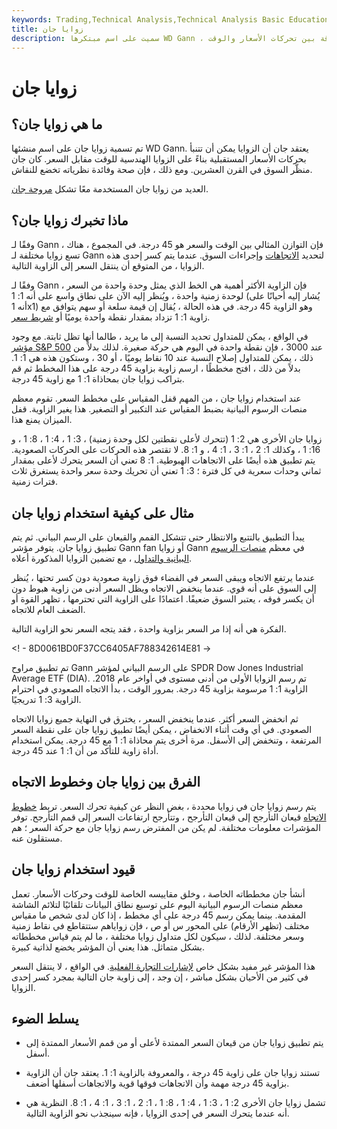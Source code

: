 ```yaml
---
keywords: Trading,Technical Analysis,Technical Analysis Basic Education
title: زوايا جان
description: سميت على اسم مبتكرها WD Gann ، اعتقد غان أن الزوايا يمكن أن تساعد في التنبؤ بحركات الأسعار من خلال العلاقة بين تحركات الأسعار والوقت.
---
```


# زوايا جان
## ما هي زوايا جان؟

تم تسمية زوايا جان على اسم منشئها WD Gann. يعتقد جان أن الزوايا يمكن أن تتنبأ بحركات الأسعار المستقبلية بناءً على الزوايا الهندسية للوقت مقابل السعر. كان جان منظّر السوق في القرن العشرين. ومع ذلك ، فإن صحة وفائدة نظرياته تخضع للنقاش.

العديد من زوايا جان المستخدمة معًا تشكل [مروحة جان](/gann-fans).

## ماذا تخبرك زوايا جان؟

وفقًا لـ Gann ، فإن التوازن المثالي بين الوقت والسعر هو 45 درجة. في المجموع ، هناك تسع زوايا مختلفة لـ Gann لتحديد [الاتجاهات](/trend) وإجراءات السوق. عندما يتم كسر إحدى هذه الزوايا ، من المتوقع أن ينتقل السعر إلى الزاوية التالية.

وفقًا لـ Gann ، فإن الزاوية الأكثر أهمية هي الخط الذي يمثل وحدة واحدة من السعر لوحدة زمنية واحدة ، ويُنظر إليه الآن على نطاق واسع على أنه 1: 1 (يُشار إليه أحيانًا على أنه 1x1) وهو الزاوية 45 درجة. في هذه الحالة ، يُقال إن قيمة سلعة أو سهم يتوافق مع زاوية 1: 1 تزداد بمقدار نقطة واحدة يوميًا أو [شريط سعر](/barchart).

في الواقع ، يمكن للمتداول تحديد النسبة إلى ما يريد ، طالما أنها تظل ثابتة. مع وجود [مؤشر S&P 500](/sp500) عند 3000 ، فإن نقطة واحدة في اليوم هي حركة صغيرة. لذلك بدلاً من ذلك ، يمكن للمتداول إصلاح النسبة عند 10 نقاط يوميًا ، أو 30 ، وستكون هذه هي 1: 1. بدلاً من ذلك ، افتح مخططًا ، ارسم زاوية بزاوية 45 درجة على هذا المخطط ثم قم بتراكب زوايا جان بمحاذاة 1: 1 مع زاوية 45 درجة.

عند استخدام زوايا جان ، من المهم قفل المقياس على مخطط السعر. تقوم معظم منصات الرسوم البيانية بضبط المقياس عند التكبير أو التصغير. هذا يغير الزاوية. قفل الميزان يمنع هذا.

زوايا جان الأخرى هي 2: 1 (تتحرك لأعلى نقطتين لكل وحدة زمنية) ، 3: 1 ، 4: 1 ، 8: 1 ، و 16: 1 ، وكذلك 1: 2 ، 1: 3 ، 1: 4 ، و 1: 8. لا تقتصر هذه الحركات على الحركات الصعودية. يتم تطبيق هذه أيضًا على الاتجاهات الهبوطية. 1: 8 تعني أن السعر يتحرك لأعلى بمقدار ثماني وحدات سعرية في كل فترة ؛ 3: 1 تعني أن تحريك وحدة سعر واحدة يستغرق ثلاث فترات زمنية.

## مثال على كيفية استخدام زوايا جان

يبدأ التطبيق بالتتبع والانتظار حتى تتشكل القمم والقيعان على الرسم البياني. ثم يتم تطبيق زوايا جان. يتوفر مؤشر Gann fan أو زوايا Gann في معظم [منصات الرسوم البيانية والتداول](/trading-platform) ، مع تضمين الزوايا المذكورة أعلاه.

عندما يرتفع الاتجاه ويبقى السعر في الفضاء فوق زاوية صعودية دون كسر تحتها ، يُنظر إلى السوق على أنه قوي. عندما ينخفض الاتجاه ويظل السعر أدنى من زاوية هبوط دون أن يكسر فوقه ، يعتبر السوق ضعيفًا. اعتمادًا على الزاوية التي تحترمها ، تظهر القوة أو الضعف العام للاتجاه.

الفكرة هي أنه إذا مر السعر بزاوية واحدة ، فقد يتجه السعر نحو الزاوية التالية.

<! - 8D0061BD0F37CC6405AF788342614E81 ->

تم تطبيق مراوح Gann على الرسم البياني لمؤشر SPDR Dow Jones Industrial Average ETF (DIA). تم رسم الزوايا الأولى من أدنى مستوى في أواخر عام 2018. الزاوية 1: 1 مرسومة بزاوية 45 درجة. بمرور الوقت ، بدأ الاتجاه الصعودي في احترام الزاوية 3: 1 تدريجيًا.

ثم انخفض السعر أكثر. عندما ينخفض السعر ، يخترق في النهاية جميع زوايا الاتجاه الصعودي. في أي وقت أثناء الانخفاض ، يمكن أيضًا تطبيق زوايا جان على نقطة السعر المرتفعة ، وتنخفض إلى الأسفل. مرة أخرى يتم محاذاة 1: 1 مع 45 درجة. يمكن استخدام أداة زاوية للتأكد من أن 1: 1 عند 45 درجة.

## الفرق بين زوايا جان وخطوط الاتجاه

يتم رسم زوايا جان في زوايا محددة ، بغض النظر عن كيفية تحرك السعر. تربط [خطوط الاتجاه](/trendline) قيعان التأرجح إلى قيعان التأرجح ، وتتأرجح ارتفاعات السعر إلى قمم التأرجح. توفر المؤشرات معلومات مختلفة. لم يكن من المفترض رسم زوايا جان مع حركة السعر ؛ هم مستقلون عنه.

## قيود استخدام زوايا جان

أنشأ جان مخططاته الخاصة ، وخلق مقاييسه الخاصة للوقت وحركات الأسعار. تعمل معظم منصات الرسوم البيانية اليوم على توسيع نطاق البيانات تلقائيًا لتلائم الشاشة المقدمة. بينما يمكن رسم 45 درجة على أي مخطط ، إذا كان لدى شخص ما مقياس مختلف (تظهر الأرقام) على المحور س أو ص ، فإن زواياهم ستتقاطع في نقاط زمنية وسعر مختلفة. لذلك ، سيكون لكل متداول زوايا مختلفة ، ما لم يتم قياس مخططاته بشكل متماثل. هذا يعني أن المؤشر يخضع لذاتية كبيرة.

هذا المؤشر غير مفيد بشكل خاص [لإشارات التجارة الفعلية](/trade-signal). في الواقع ، لا ينتقل السعر في كثير من الأحيان بشكل مباشر ، إن وجد ، إلى زاوية جان التالية بمجرد كسر إحدى الزوايا.

## يسلط الضوء

- يتم تطبيق زوايا جان من قيعان السعر الممتدة لأعلى أو من قمم الأسعار الممتدة إلى أسفل.

- تستند زوايا جان على زاوية 45 درجة ، والمعروفة بالزاوية 1: 1. يعتقد جان أن الزاوية بزاوية 45 درجة مهمة وأن الاتجاهات فوقها قوية والاتجاهات أسفلها أضعف.

- تشمل زوايا جان الأخرى 2: 1 ، 3: 1 ، 4: 1 ، 8: 1 ، 1: 2 ، 1: 3 ، 1: 4 ، 1: 8. النظرية هي أنه عندما يتحرك السعر في إحدى الزوايا ، فإنه سينجذب نحو الزاوية التالية.

